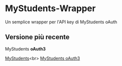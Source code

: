 # MyStudents-Wrapper
Un semplice wrapper per l'API key di MyStudents oAuth


## Versione più recente
MyStudents **oAuth3**

[MyStudents](https://mystudents.ml/")<br>
[MyStudents oAuth3](https://mystudents.ml/tools/oauth)
